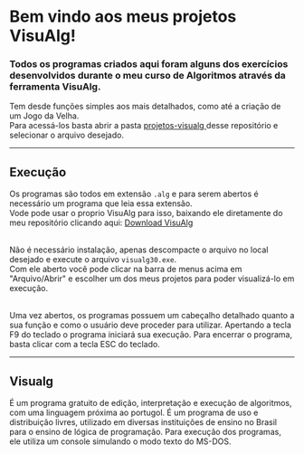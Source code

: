 # Bem vindo aos meus projetos VisuAlg!

### Todos os programas criados aqui foram alguns dos exercícios desenvolvidos durante o meu curso de Algoritmos através da ferramenta VisuAlg.

Tem desde funções simples aos mais detalhados, como até a criação de um Jogo da Velha. </br>
Para acessá-los basta abrir a pasta
    <a href="https://github.com/GeorgeEnriqueBravo/VisuAlg/tree/main/projetos-visualg" target="_blank">
        projetos-visualg
    </a>
desse repositório e selecionar o arquivo desejado.

---
## Execução

Os programas são todos em extensão `.alg` e para serem abertos é necessário um programa que leia essa extensão. </br>
Vode pode usar o proprio VisuAlg para isso, baixando ele diretamente do meu repositório clicando aqui:
    <a href="https://github.com/GeorgeEnriqueBravo/VisuAlg/raw/main/visualg3.0.7.rar" target="_blank">
        Download VisuAlg
    </a> </br></br>
    
Não é necessário instalação, apenas descompacte o arquivo no local desejado e execute o arquivo `visualg30.exe`. </br>
Com ele aberto você pode clicar na barra de menus acima em "Arquivo/Abrir" e escolher um dos meus projetos para poder visualizá-lo em execução. </br></br>

Uma vez abertos, os programas possuem um cabeçalho detalhado quanto a sua função e como o usuário deve proceder para utilizar.
Apertando a tecla F9 do teclado o programa iniciará sua execução. Para encerrar o programa, basta clicar com a tecla ESC do teclado.

---

## Visualg
É um programa gratuito de edição, interpretação e execução de algoritmos, com uma linguagem próxima ao portugol. É um programa de uso e distribuição livres, utilizado em diversas instituições de ensino no Brasil para o ensino de lógica de programação. Para execução dos programas, ele utiliza um console simulando o modo texto do MS-DOS.



 
